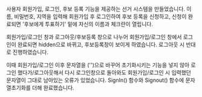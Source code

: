 사용자 회원가입, 로그인, 후보 등록 기능을 제공하는 선거 시스템을 만들었습니다.
이름, 비밀번호, 지역을 입력해 회원가입 후 로그인하여 후보 등록을 신청하고, 신청이 완료되면
'후보에게 투표하기' 밑에 자신의 이름과 체크란이 열립니다.

회원가입/로그인 창과 로그아웃/후보등록 창으로 나누어 회원가입/로그인 창에서 로그인이 완료되면 hidden으로 바뀌고, 후보등록창이 보이게 하였습니다.
로그아웃 시 반대로 진행하였습니다.

이때 회원가입/로그인 이후 문자열을 ('')으로 바꾸어 초기화시키는 기능을 넣지 않아 로그인 했다가/로그아웃해서 다시 로그인창으로 돌아와도 회원가입/로그인 시 입력했던 문자열이 그대로 남아있는 오류가 있었습니다.
SignIn() 함수와 Signout() 함수에 문자열초기화를 더해 완료했습니다.